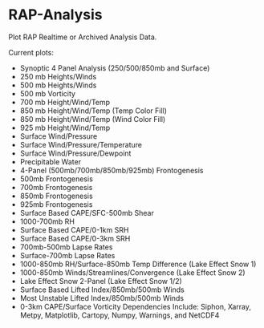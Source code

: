 # RAP-Analysis

Plot RAP Realtime or Archived Analysis Data.

Current plots:
* Synoptic 4 Panel Analysis (250/500/850mb and Surface)
* 250 mb Heights/Winds
* 500 mb Heights/Winds
* 500 mb Vorticity
* 700 mb Height/Wind/Temp
* 850 mb Height/Wind/Temp (Temp Color Fill)
* 850 mb Height/Wind/Temp (Wind Color Fill)
* 925 mb Height/Wind/Temp
* Surface Wind/Pressure
* Surface Wind/Pressure/Temperature
* Surface Wind/Pressure/Dewpoint
* Precipitable Water
* 4-Panel (500mb/700mb/850mb/925mb) Frontogenesis
* 500mb Frontogenesis
* 700mb Frontogenesis
* 850mb Frontogenesis
* 925mb Frontogenesis
* Surface Based CAPE/SFC-500mb Shear
* 1000-700mb RH
* Surface Based CAPE/0-1km SRH
* Surface Based CAPE/0-3km SRH
* 700mb-500mb Lapse Rates
* Surface-700mb Lapse Rates
* 1000-850mb RH/Surface-850mb Temp Difference (Lake Effect Snow 1)
* 1000-850mb Winds/Streamlines/Convergence (Lake Effect Snow 2)
* Lake Effect Snow 2-Panel (Lake Effect Snow 1/2)
* Surface Based Lifted Index/850mb/500mb Winds
* Most Unstable Lifted Index/850mb/500mb Winds
* 0-3km CAPE/Surface Vorticity
Dependencies Include: Siphon, Xarray, Metpy, Matplotlib, Cartopy, Numpy, Warnings, and NetCDF4
